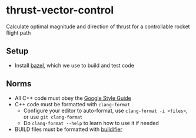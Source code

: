 # thrust-vector-control
Calculate optimal magnitude and direction of thrust for a controllable rocket flight path

## Setup
- Install [bazel](https://docs.bazel.build/versions/main/install.html), which we use to build and test code

## Norms
- All C++ code must obey the [Google Style Guide](https://google.github.io/styleguide/cppguide.html)
- C++ code must be formatted with `clang-format`
    - Configure your editor to auto-format, use `clang-format -i <files>`, or use `git clang-format`
    - Do `clang-format --help` to learn how to use it if needed
- BUILD files must be formatted with [buildifier](https://github.com/bazelbuild/buildtools/blob/master/buildifier/README.md)
